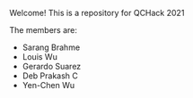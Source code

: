 Welcome!
This is a repository for QCHack 2021

The members are:
- Sarang Brahme
- Louis Wu
- Gerardo Suarez
- Deb Prakash C
- Yen-Chen Wu
